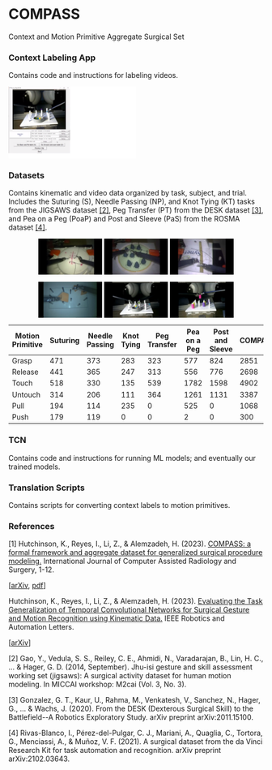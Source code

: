 # COMPASS
Context and Motion Primitive Aggregate Surgical Set

### Context Labeling App 
Contains code and instructions for labeling videos.

<img align="middle" src="https://github.com/UVA-DSA/COMPASS/blob/main/Figures/poap_app_2.png" width="50%">

### Datasets
Contains kinematic and video data organized by task, subject, and trial.
Includes the Suturing (S), Needle Passing (NP), and Knot Tying (KT) tasks from the JIGSAWS dataset [[2]](#2), Peg Transfer (PT) from the DESK dataset [[3]](#3), and Pea on a Peg (PoaP) and Post and Sleeve (PaS) from the ROSMA dataset [[4]](#4).


<p align="middle" float="left">
  <img align="top" src="https://github.com/UVA-DSA/COMPASS/blob/main/Figures/suturing_frame.png" alt="Suturing" title="Suturing" width="25%"/>
  <img align="top" src="https://github.com/UVA-DSA/COMPASS/blob/main/Figures/needle_passing_frame.png" alt="Needle Passing" title="Needle Passing" width="25%"/>
  <img align="top" src="https://github.com/UVA-DSA/COMPASS/blob/main/Figures/knot_tying_frame.png" alt="Knot Tying" title="Knot Tying" width="25%"/>
</p>

<p align="middle" float="left">
  <img align="top" src="https://github.com/UVA-DSA/COMPASS/blob/main/Figures/PT_frame.png" alt="Peg Transfer" title="Peg Transfer" width="25%"/>
  <img align="top" src="https://github.com/UVA-DSA/COMPASS/blob/main/Figures/PoaP_frame.png" alt="Pea on a Peg" title="Pea on a Peg" width="25%"/>
  <img align="top" src="https://github.com/UVA-DSA/COMPASS/blob/main/Figures/PaS_frame.png" alt="Post and Sleeve" title="Post and Sleeve" width="25%"/>
</p>

| Motion Primitive  | Suturing          | Needle Passing    | Knot Tying        | Peg Transfer      | Pea on a Peg      | Post and Sleeve   | COMPASS           |
| ----------------- | ----------------- | ----------------- | ----------------- | ----------------- | ----------------- | ----------------- | ----------------- |
| Grasp             | 471               | 373               | 283               | 323               | 577               | 824               | 2851              |
| Release           | 441               | 365               | 247               | 313               | 556               | 776               | 2698              |
| Touch             | 518               | 330               | 135               | 539               | 1782              | 1598              | 4902              |
| Untouch           | 314               | 206               | 111               | 364               | 1261              | 1131              | 3387              |
| Pull              | 194               | 114               | 235               | 0                 | 525               | 0                 | 1068              |
| Push              | 179               | 119               | 0                 | 0                 | 2                 | 0                 | 300               |



### TCN
Contains code and instructions for running ML models; and eventually our trained models.

### Translation Scripts
Contains scripts for converting context labels to motion primitives.



### References
<a id="1">[1]</a>
Hutchinson, K., Reyes, I., Li, Z., & Alemzadeh, H. (2023). <a href="https://link.springer.com/article/10.1007/s11548-023-02922-1">COMPASS: a formal framework and aggregate dataset for generalized surgical procedure modeling.</a> International Journal of Computer Assisted Radiology and Surgery, 1-12. 

[<a href="https://arxiv.org/abs/2209.06424">arXiv</a>, <a href="https://kch4fk.github.io/papers/COMPASS_1_accepted.pdf">pdf</a>]

Hutchinson, K., Reyes, I., Li, Z., & Alemzadeh, H. (2023). <a href="https://ieeexplore.ieee.org/abstract/document/10173628">Evaluating the Task Generalization of Temporal Convolutional Networks for Surgical Gesture and Motion Recognition using Kinematic Data.</a> IEEE Robotics and Automation Letters.

[<a href="https://arxiv.org/abs/2306.16577">arXiv</a>]

<a id="2">[2]</a> 
Gao, Y., Vedula, S. S., Reiley, C. E., Ahmidi, N., Varadarajan, B., Lin, H. C., ... & Hager, G. D. (2014, September). Jhu-isi gesture and skill assessment working set (jigsaws): A surgical activity dataset for human motion modeling. In MICCAI workshop: M2cai (Vol. 3, No. 3).

<a id="3">[3]</a>
Gonzalez, G. T., Kaur, U., Rahma, M., Venkatesh, V., Sanchez, N., Hager, G., ... & Wachs, J. (2020). From the DESK (Dexterous Surgical Skill) to the Battlefield--A Robotics Exploratory Study. arXiv preprint arXiv:2011.15100.

<a id="4">[4]</a>
Rivas-Blanco, I., Pérez-del-Pulgar, C. J., Mariani, A., Quaglia, C., Tortora, G., Menciassi, A., & Muñoz, V. F. (2021). A surgical dataset from the da Vinci Research Kit for task automation and recognition. arXiv preprint arXiv:2102.03643.

